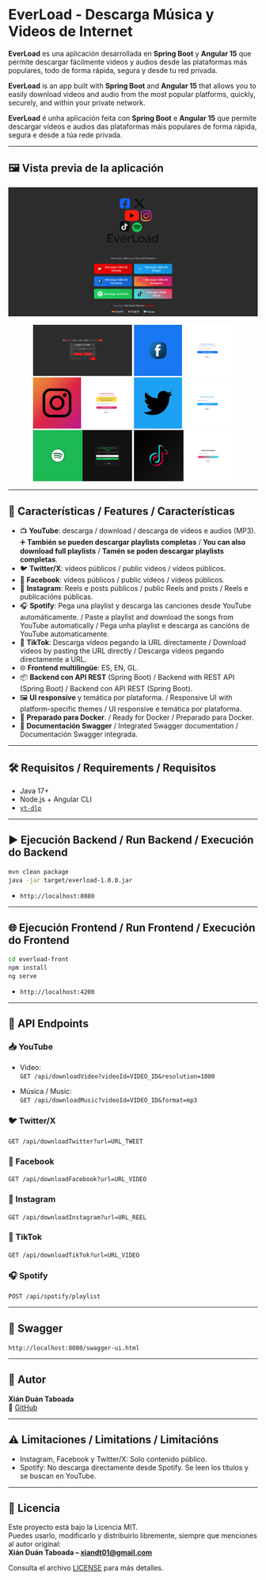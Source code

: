 # EverLoad - Descarga Música y Videos de Internet

**EverLoad** es una aplicación desarrollada en **Spring Boot** y **Angular 15** que permite descargar fácilmente videos y audios desde las plataformas más populares, todo de forma rápida, segura y desde tu red privada.

**EverLoad** is an app built with **Spring Boot** and **Angular 15** that allows you to easily download videos and audio from the most popular platforms, quickly, securely, and within your private network.

**EverLoad** é unha aplicación feita con **Spring Boot** e **Angular 15** que permite descargar vídeos e audios das plataformas máis populares de forma rápida, segura e desde a túa rede privada.

---

## 🖼️ Vista previa de la aplicación

<p align="center">
  <img src="docs/assets/HomeEverload.png" alt="Pantalla principal" width="600"/>
</p>

<p align="center">
  <img src="docs/assets/Download%20from%20YouTube.png" alt="YouTube" width="200"/>
  <img src="docs/assets/Download%20from%20Facebook.png" alt="Facebook" width="200"/>
  <img src="docs/assets/Download%20from%20Instagram.png" alt="Instagram" width="200"/>
  <img src="docs/assets/Download%20from%20X.png" alt="Twitter/X" width="200"/>
  <img src="docs/assets/Spotify.png" alt="Spotify" width="200"/>
  <img src="docs/assets/TIkTok.png" alt="TikTok" width="200">
</p>

---

## 🚀 Características / Features / Características

- 📺 **YouTube**: descarga / download / descarga de vídeos e audios (MP3).  
  ➕ **También se pueden descargar playlists completas** / **You can also download full playlists** / **Tamén se poden descargar playlists completas**.
- 🐦 **Twitter/X**: vídeos públicos / public videos / vídeos públicos.
- 📘 **Facebook**: vídeos públicos / public videos / vídeos públicos.
- 📸 **Instagram**: Reels e posts públicos / public Reels and posts / Reels e publicacións públicas.
- 🎧 **Spotify**: Pega una playlist y descarga las canciones desde YouTube automáticamente. / Paste a playlist and download the songs from YouTube automatically / Pega unha playlist e descarga as cancións de YouTube automaticamente.
- 🎵 **TikTok**: Descarga vídeos pegando la URL directamente / Download videos by pasting the URL directly / Descarga vídeos pegando directamente a URL.
- 🌐 **Frontend multilingüe**: ES, EN, GL.
- 📦 **Backend con API REST** (Spring Boot) / Backend with REST API (Spring Boot) / Backend con API REST (Spring Boot).
- 🖼️ **UI responsive** y temática por plataforma. / Responsive UI with platform-specific themes / UI responsive e temática por plataforma.
- 🐳 **Preparado para Docker**. / Ready for Docker / Preparado para Docker.
- 📜 **Documentación Swagger** / Integrated Swagger documentation / Documentación Swagger integrada.

---

## 🛠️ Requisitos / Requirements / Requisitos

- Java 17+
- Node.js + Angular CLI
- [`yt-dlp`](https://github.com/yt-dlp/yt-dlp)

---

## ▶️ Ejecución Backend / Run Backend / Execución do Backend

```bash
mvn clean package
java -jar target/everload-1.0.0.jar
```

- `http://localhost:8080`

---

## 🌐 Ejecución Frontend / Run Frontend / Execución do Frontend

```bash
cd everload-front
npm install
ng serve
```

- `http://localhost:4200`

---

## 🔗 API Endpoints

### 📥 YouTube

- Video:  
  `GET /api/downloadVideo?videoId=VIDEO_ID&resolution=1080`

- Música / Music:  
  `GET /api/downloadMusic?videoId=VIDEO_ID&format=mp3`

### 🐦 Twitter/X

`GET /api/downloadTwitter?url=URL_TWEET`

### 📘 Facebook

`GET /api/downloadFacebook?url=URL_VIDEO`

### 📸 Instagram

`GET /api/downloadInstagram?url=URL_REEL`

### 🎵 TikTok

`GET /api/downloadTikTok?url=URL_VIDEO`

### 🎧 Spotify

`POST /api/spotify/playlist`

---

## 📜 Swagger

`http://localhost:8080/swagger-ui.html`

---

## 👤 Autor

**Xián Duán Taboada**  
🔗 [GitHub](https://github.com/xianDT01)

---

## ⚠️ Limitaciones / Limitations / Limitacións

- Instagram, Facebook y Twitter/X: Solo contenido público.
- Spotify: No descarga directamente desde Spotify. Se leen los títulos y se buscan en YouTube.

---

## 📝 Licencia

Este proyecto está bajo la Licencia MIT.  
Puedes usarlo, modificarlo y distribuirlo libremente, siempre que menciones al autor original:  
**Xián Duán Taboada – xiandt01@gmail.com**

Consulta el archivo [LICENSE](./LICENSE) para más detalles.
